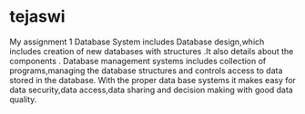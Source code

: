 # tejaswi
My assignment 1
Database System includes Database design,which includes creation of new databases with structures .It also details about the components .
Database management systems includes collection of programs,managing the database structures and controls access to data stored in the database.
With the proper data base systems it makes easy for data security,data access,data sharing and decision making with good data quality.
